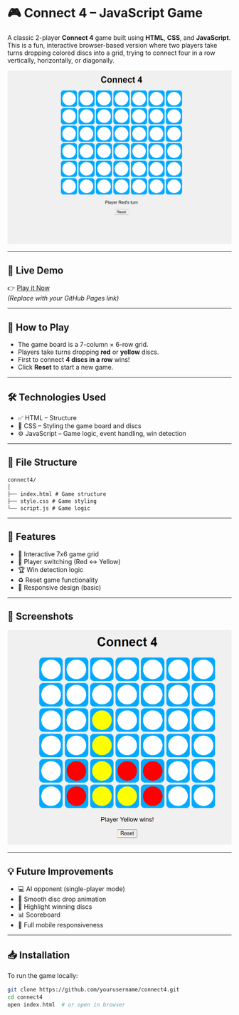 # 🎮 Connect 4 – JavaScript Game

A classic 2-player **Connect 4** game built using **HTML**, **CSS**, and **JavaScript**. This is a fun, interactive browser-based version where two players take turns dropping colored discs into a grid, trying to connect four in a row vertically, horizontally, or diagonally.

![Connect 4 Screenshot](Gameplay) <!-- Replace with actual screenshot -->

---

## 🚀 Live Demo

👉 [Play it Now](https://shamanth-1.github.io/connect4/)  
*(Replace with your GitHub Pages link)*

---

## 🧠 How to Play

- The game board is a 7-column × 6-row grid.
- Players take turns dropping **red** or **yellow** discs.
- First to connect **4 discs in a row** wins!
- Click **Reset** to start a new game.

---

## 🛠️ Technologies Used

- ✅ HTML – Structure
- 🎨 CSS – Styling the game board and discs
- ⚙️ JavaScript – Game logic, event handling, win detection

---

## 📁 File Structure
```
connect4/
│
├── index.html # Game structure
├── style.css # Game styling
└── script.js # Game logic
```

---

## 🧩 Features

- 🎯 Interactive 7x6 game grid
- 🔁 Player switching (Red ↔ Yellow)
- 🏆 Win detection logic
- ♻️ Reset game functionality
- 📱 Responsive design (basic)

---

## 📸 Screenshots

<!-- Add screenshots here -->
![Gameplay](Gameplay1.png)

---

## 💡 Future Improvements

- 💻 AI opponent (single-player mode)
- 🎨 Smooth disc drop animation
- 🏅 Highlight winning discs
- 📊 Scoreboard
- 📱 Full mobile responsiveness

---

## 📥 Installation

To run the game locally:

```bash
git clone https://github.com/yourusername/connect4.git
cd connect4
open index.html  # or open in browser


